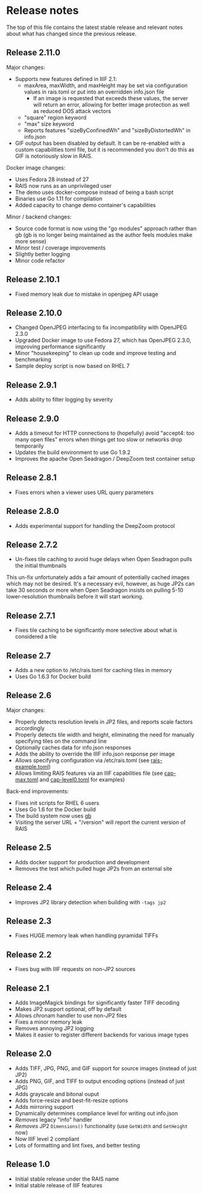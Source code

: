Release notes
=====

The top of this file contains the latest stable release and relevant notes
about what has changed since the previous release.

Release 2.11.0
-----

Major changes:

- Supports new features defined in IIIF 2.1:
  - maxArea, maxWidth, and maxHeight may be set via configuration values in
    rais.toml or put into an overridden info.json file
    - If an image is requested that exceeds these values, the server will
      return an error, allowing for better image protection as well as reduced
      DOS attack vectors
  - "square" region keyword
  - "max" size keyword
  - Reports features "sizeByConfinedWh" and "sizeByDistortedWh" in info.json
- GIF output has been disabled by default.  It can be re-enabled with a custom
  capabilities toml file, but it is recommended you don't do this as GIF is
  notoriously slow in RAIS.

Docker image changes:

- Uses Fedora 28 instead of 27
- RAIS now runs as an unprivileged user
- The demo uses docker-compose instead of being a bash script
- Binaries use Go 1.11 for compilation
- Added capacity to change demo container's capabilities

Minor / backend changes:

- Source code format is now using the "go modules" approach rather than gb (gb
  is no longer being maintained as the author feels modules make more sense)
- Minor test / coverage improvements
- Slightly better logging
- Minor code refactor

Release 2.10.1
-----

- Fixed memory leak due to mistake in openjpeg API usage

Release 2.10.0
-----

- Changed OpenJPEG interfacing to fix incompatibility with OpenJPEG 2.3.0
- Upgraded Docker image to use Fedora 27, which has OpenJPEG 2.3.0, improving performance significantly
- Minor "housekeeping" to clean up code and improve testing and benchmarking
- Sample deploy script is now based on RHEL 7

Release 2.9.1
-----

- Adds ability to filter logging by severity

Release 2.9.0
-----

- Adds a timeout for HTTP connections to (hopefully) avoid "accept4: too many
  open files" errors when things get too slow or networks drop temporarily
- Updates the build environment to use Go 1.9.2
- Improves the apache Open Seadragon / DeepZoom test container setup

Release 2.8.1
-----

- Fixes errors when a viewer uses URL query parameters

Release 2.8.0
-----

- Adds experimental support for handling the DeepZoom protocol

Release 2.7.2
-----

- Un-fixes tile caching to avoid huge delays when Open Seadragon pulls the initial thumbnails

This un-fix unfortunately adds a fair amount of potentially cached images which
may not be desired.  It's a necessary evil, however, as huge JP2s can take 30
seconds or more when Open Seadragon insists on pulling 5-10 lower-resolution
thumbnails before it will start working.

Release 2.7.1
-----

- Fixes tile caching to be significantly more selective about what is considered a tile

Release 2.7
-----

- Adds a new option to /etc/rais.toml for caching tiles in memory
- Uses Go 1.6.3 for Docker build

Release 2.6
-----

Major changes:

- Properly detects resolution levels in JP2 files, and reports scale factors accordingly
- Properly detects tile width and height, eliminating the need for manually specifying tiles on the command line
- Optionally caches data for info.json responses
- Adds the ability to override the IIIF info.json response per image
- Allows specifying configuration via /etc/rais.toml (see [rais-example.toml](rais-example.toml))
- Allows limiting RAIS features via an IIIF capabilities file (see [cap-max.toml](cap-max.toml)
  and [cap-level0.toml](cap-level0.toml) for examples)

Back-end improvements:

- Fixes init scripts for RHEL 6 users
- Uses Go 1.6 for the Docker build
- The build system now uses [gb](https://getgb.io/)
- Visiting the server URL + "/version" will report the current version of RAIS

Release 2.5
-----

- Adds docker support for production and development
- Removes the test which pulled huge JP2s from an external site

Release 2.4
-----

- Improves JP2 library detection when building with `-tags jp2`

Release 2.3
-----

- Fixes HUGE memory leak when handling pyramidal TIFFs

Release 2.2
-----

- Fixes bug with IIIF requests on non-JP2 sources

Release 2.1
-----

- Adds ImageMagick bindings for significantly faster TIFF decoding
- Makes JP2 support optional, off by default
- Allows chronam handler to use non-JP2 files
- Fixes a minor memory leak
- Removes annoying JP2 logging
- Makes it easier to register different backends for various image types

Release 2.0
-----

- Adds TIFF, JPG, PNG, and GIF support for source images (instead of just JP2)
- Adds PNG, GIF, and TIFF to output encoding options (instead of just JPG)
- Adds grayscale and bitonal ouput
- Adds force-resize and best-fit-resize options
- Adds mirroring support
- Dynamically determines compliance level for writing out info.json
- *Removes* legacy "info" handler
- *Removes* JP2 `Dimensions()` functionality (use `GetWidth` and `GetHeight` now)
- Now IIIF level 2 compliant
- Lots of formatting and lint fixes, and better testing

Release 1.0
-----

- Initial stable release under the RAIS name
- Initial stable release of IIIF features
